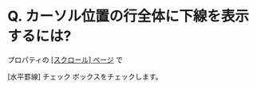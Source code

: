 # Q. カーソル位置の行全体に下線を表示するには?

プロパティの [\[スクロール\] ページ](../../dlg/properties/scroll/index) で

\[水平罫線\] チェック ボックスをチェックします。
